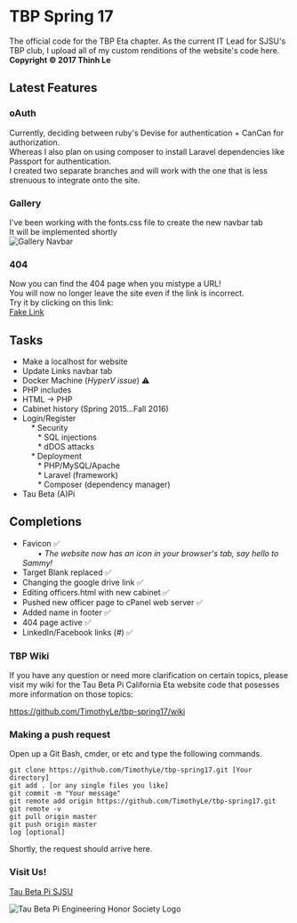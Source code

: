 # TBP Spring 17
The official code for the TBP Eta chapter.
As the current IT Lead for SJSU's TBP club, I upload all of my custom renditions of the website's code here.  
**Copyright © 2017 Thinh Le**

## Latest Features  
### oAuth
Currently, deciding between ruby's Devise for authentication + CanCan for authorization.  
Whereas I also plan on using composer to install Laravel dependencies like Passport for authentication.  
I created two separate branches and will work with the one that is less strenuous to integrate onto the site.  

### Gallery
I've been working with the fonts.css file to create the new navbar tab     
It will be implemented shortly    
![Gallery Navbar](https://github.com/TimothyLe/tbp-spring17/blob/master/gallery.JPG)   

### 404  
Now you can find the 404 page when you mistype a URL!    
You will now no longer leave the site even if the link is incorrect.  
Try it by clicking on this link:  
[Fake Link](http://www.tbpsjsu.org/fakelink)

## Tasks  
* Make a localhost for website
* Update Links navbar tab
* Docker Machine (*HyperV issue*)  :warning:  
* PHP includes
* HTML -> PHP
* Cabinet history (Spring 2015...Fall 2016)
* Login/Register   
&nbsp;&nbsp;&nbsp; * Security  
&nbsp;&nbsp;&nbsp;&nbsp;&nbsp;&nbsp; * SQL injections   
&nbsp;&nbsp;&nbsp;&nbsp;&nbsp;&nbsp; * dDOS attacks    
&nbsp;&nbsp;&nbsp; * Deployment   
&nbsp;&nbsp;&nbsp;&nbsp;&nbsp;&nbsp; * PHP/MySQL/Apache    
&nbsp;&nbsp;&nbsp;&nbsp;&nbsp;&nbsp; * Laravel (framework)  
&nbsp;&nbsp;&nbsp;&nbsp;&nbsp;&nbsp; * Composer (dependency manager)    
* Tau Beta (A)Pi  

## Completions
* Favicon :white_check_mark:   
&nbsp;&nbsp;&nbsp;&nbsp;&nbsp;&nbsp; • _The website now has an icon in your browser's tab, say hello to Sammy!_   
* Target Blank replaced :white_check_mark:   
* Changing the google drive link :white_check_mark:  
* Editing officers.html with new cabinet :white_check_mark:  
* Pushed new officer page to cPanel web server :white_check_mark:  
* Added name in footer :white_check_mark:   
* 404 page active :white_check_mark:    
* LinkedIn/Facebook links (_#_) :white_check_mark:    

### TBP Wiki
If you have any question or need more clarification on certain topics, please visit my wiki for the Tau Beta Pi California Eta website code that posesses more information on those topics:  
  
https://github.com/TimothyLe/tbp-spring17/wiki

### Making a push request
Open up a Git Bash, cmder, or etc and type the following commands.  
```
git clone https://github.com/TimothyLe/tbp-spring17.git [Your directory]  
git add . [or any single files you like]  
git commit -m "Your message"  
git remote add origin https://github.com/TimothyLe/tbp-spring17.git  
git remote -v  
git pull origin master  
git push origin master  
log [optional]  
```
Shortly, the request should arrive here.   

### Visit Us!    
[Tau Beta Pi SJSU](http://tbpsjsu.org/)   

![Tau Beta Pi Engineering Honor Society Logo](https://github.com/TimothyLe/tbp-spring17/blob/master/tbp.gif)



